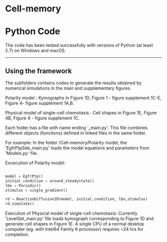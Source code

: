 # Cell-memory

Python Code
===================

The code has been tested successfully with versions of Python (at least 2.7) on Windows and macOS.

-------------------------
Using the framework
-------------------------

The subfolders contains codes to generate the results obtained by numerical simulations in the main and supplementary figures.

Polarity model     : Kymographs in Figure 1D, Figure 1 - figure supplement 1C-E, Figure 4- figure supplement 1A,B. 

Physical model of single-cell chemotaxis : Cell shapes in Figure 1E, Figure 4B, Figure 4 - figure supplement 1C.


Each folder has a file with name ending '_main.py'. This file combines different objects (functions) defined in linked files in the same folder. 

For example: In the folder  /Cell-memory/Polarity model, the 'EgfrPtpSde_main.py' loads the model equations and parameters from 'Models.py' file. 

Excecution of Polarity model:
```python

model = EgfrPtp()
initial_condition = around_steadystate()
lbo = Periodic()
stimulus = single_gradient()

rd = ReactionDiffusion1D(model, initial_condition, lbo,stimulus)
rd.simulate()
```

Execution of Physical model of single-cell chemotaxis: Currently 'LevelSet_main.py' file loads kymograph corresponding to Figure 1D and generate cell shapes in Figure 1E. A single CPU of a normal desktop computer (eg. with Intel64 Family 6 processor) requires ~24 hrs for completion.
